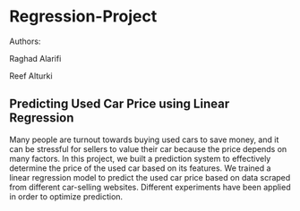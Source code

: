 # Regression-Project

Authors:

Raghad Alarifi

Reef Alturki

## Predicting Used Car Price using Linear Regression
Many people are turnout towards buying used cars to save money, and it can be stressful for sellers to value their car because the price depends on many factors. In this project, we built a prediction system to effectively determine the price of the used car based on its features. We trained a linear regression model to predict the used car price based on data scraped from different car-selling websites. Different experiments have been applied in order to optimize prediction.
